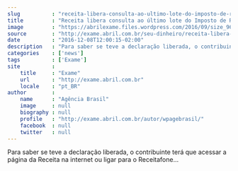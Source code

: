 ```yaml
---
slug          : "receita-libera-consulta-ao-ultimo-lote-do-imposto-de-renda-2016"
title         : "Receita libera consulta ao último lote do Imposto de Renda 2016"
image         : "https://abrilexame.files.wordpress.com/2016/09/size_960_16_9_imposto-de-renda-201611.jpg?quality=70&strip=all&w=960"
source        : "http://exame.abril.com.br/seu-dinheiro/receita-libera-consulta-ao-ultimo-lote-do-imposto-de-renda-2016/"
date          : "2016-12-08T12:00:15-02:00"
description   : "Para saber se teve a declaração liberada, o contribuinte terá que acessar a página da Receita na internet ou ligar para o Receitafone..."
categories    : ['news']
tags          : ['Exame']
site          :
    title     : "Exame"
    url       : "http://exame.abril.com.br"
    locale    : "pt_BR"
author        :
    name      : "Agência Brasil"
    image     : null
    biography : null
    profile   : "http://exame.abril.com.br/autor/wpagebrasil/"
    facebook  : null
    twitter   : null
---
```


Para saber se teve a declaração liberada, o contribuinte terá que acessar a página da Receita na internet ou ligar para o Receitafone...
